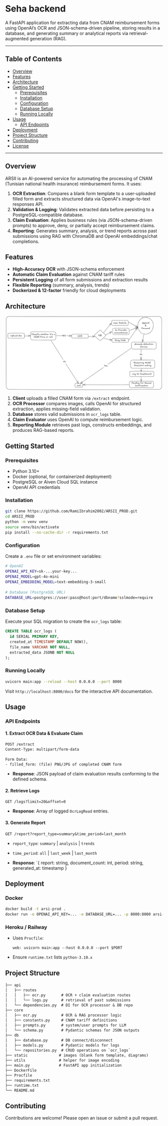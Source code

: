 # Seha backend

A FastAPI application for extracting data from CNAM reimbursement forms using OpenAI’s OCR and JSON-schema-driven pipeline, storing results in a database, and generating summary or analytical reports via retrieval-augmented generation (RAG).

---

## Table of Contents

- [Overview](#overview)
- [Features](#features)
- [Architecture](#architecture)
- [Getting Started](#getting-started)
  - [Prerequisites](#prerequisites)
  - [Installation](#installation)
  - [Configuration](#configuration)
  - [Database Setup](#database-setup)
  - [Running Locally](#running-locally)
- [Usage](#usage)
  - [API Endpoints](#api-endpoints)
- [Deployment](#deployment)
- [Project Structure](#project-structure)
- [Contributing](#contributing)
- [License](#license)

---

## Overview

ARSII is an AI-powered service for automating the processing of CNAM (Tunisian national health insurance) reimbursement forms. It uses:

1. **OCR Extraction**: Compares a blank form template to a user-uploaded filled form and extracts structured data via OpenAI's image-to-text responses API.
2. **Validation & Logging**: Validates extracted data before persisting to a PostgreSQL-compatible database.
3. **Claim Evaluation**: Applies business rules (via JSON-schema-driven prompts) to approve, deny, or partially accept reimbursement claims.
4. **Reporting**: Generates summary, analysis, or trend reports across past submissions using RAG with ChromaDB and OpenAI embeddings/chat completions.


## Features

- **High-Accuracy OCR** with JSON-schema enforcement
- **Automatic Claim Evaluation** against CNAM tariff rules
- **Persistent Logging** of all form submissions and extraction results
- **Flexible Reporting** (summary, analysis, trends)
- **Dockerized & 12‑factor** friendly for cloud deployments


## Architecture

![Project Diagram](static/diag.png)

1. **Client** uploads a filled CNAM form via `/extract` endpoint.
2. **OCR Processor** compares images, calls OpenAI for structured extraction, applies missing-field validation.
3. **Database** stores valid submissions in `ocr_logs` table.
4. **Claim Evaluator** uses OpenAI to compute reimbursement logic.
5. **Reporting Module** retrieves past logs, constructs embeddings, and produces RAG-based reports.


## Getting Started

### Prerequisites

- Python 3.10+
- Docker (optional, for containerized deployment)
- PostgreSQL or Aiven Cloud SQL instance
- OpenAI API credentials


### Installation

```bash
git clone https://github.com/RamiIbrahim2002/ARSII_PROD.git
cd ARSII_PROD
python -m venv venv
source venv/bin/activate
pip install --no-cache-dir -r requirements.txt
```


### Configuration

Create a `.env` file or set environment variables:

```bash
# OpenAI
OPENAI_API_KEY=sk-...your-key...
OPENAI_MODEL=gpt-4o-mini
OPENAI_EMBEDDING_MODEL=text-embedding-3-small

# Database (PostgreSQL URL)
DATABASE_URL=postgres://user:pass@host:port/dbname?sslmode=require
```


### Database Setup

Execute your SQL migration to create the `ocr_logs` table:

```sql
CREATE TABLE ocr_logs (
  id SERIAL PRIMARY KEY,
  created_at TIMESTAMP DEFAULT NOW(),
  file_name VARCHAR NOT NULL,
  extracted_data JSONB NOT NULL
);
```


### Running Locally

```bash
uvicorn main:app --reload --host 0.0.0.0 --port 8000
```

Visit `http://localhost:8000/docs` for the interactive API documentation.


## Usage

### API Endpoints

#### 1. Extract OCR Data & Evaluate Claim

```
POST /extract
Content-Type: multipart/form-data

Form Data:
- filled_form: (file) PNG/JPG of completed CNAM form
```

- **Response**: JSON payload of claim evaluation results conforming to the defined schema.


#### 2. Retrieve Logs

```
GET /logs?limit=20&offset=0
```

- **Response**: Array of logged `OcrLogRead` entries.


#### 3. Generate Report

```
GET /report?report_type=summary&time_period=last_month
```

- `report_type`: `summary` | `analysis` | `trends`
- `time_period`: `all` | `last_week` | `last_month`

- **Response**: `{ report: string, document_count: int, period: string, generated_at: timestamp }


## Deployment

### Docker

```bash
docker build -t arsi-prod .
docker run -e OPENAI_API_KEY=... -e DATABASE_URL=... -p 8000:8000 arsi-prod
```

### Heroku / Railway

- Uses `Procfile`:
  ```
  web: uvicorn main:app --host 0.0.0.0 --port $PORT
  ```
- Ensure `runtime.txt` lists `python-3.10.x`


## Project Structure

```
├── api
│   ├── routes
│   │   ├── ocr.py       # OCR + claim evaluation routes
│   │   └── logs.py      # retrieval of past submissions
│   └── dependencies.py  # DI for OCR processor & DB repo
├── core
│   ├── ocr.py           # OCR & RAG processor logic
│   ├── constants.py     # CNAM tariff definitions
│   ├── prompts.py       # system/user prompts for LLM
│   └── schema.py        # Pydantic schemas for JSON outputs
├── db
│   ├── database.py      # DB connect/disconnect
│   ├── models.py        # Pydantic models for logs
│   └── repositories.py  # CRUD operations on `ocr_logs`
├── static              # images (blank form template, diagrams)
├── utils               # helper for image encoding
├── main.py             # FastAPI app initialization
├── DockerFile
├── Procfile
├── requirements.txt
├── runtime.txt
└── README.md
```


## Contributing

Contributions are welcome! Please open an issue or submit a pull request.

